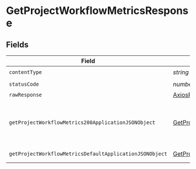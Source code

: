 # GetProjectWorkflowMetricsResponse


## Fields

| Field                                                                                                                         | Type                                                                                                                          | Required                                                                                                                      | Description                                                                                                                   |
| ----------------------------------------------------------------------------------------------------------------------------- | ----------------------------------------------------------------------------------------------------------------------------- | ----------------------------------------------------------------------------------------------------------------------------- | ----------------------------------------------------------------------------------------------------------------------------- |
| `contentType`                                                                                                                 | *string*                                                                                                                      | :heavy_check_mark:                                                                                                            | N/A                                                                                                                           |
| `statusCode`                                                                                                                  | *number*                                                                                                                      | :heavy_check_mark:                                                                                                            | N/A                                                                                                                           |
| `rawResponse`                                                                                                                 | [AxiosResponse>](https://axios-http.com/docs/res_schema)                                                                      | :heavy_minus_sign:                                                                                                            | N/A                                                                                                                           |
| `getProjectWorkflowMetrics200ApplicationJSONObject`                                                                           | [GetProjectWorkflowMetrics200ApplicationJSON](../../models/operations/getprojectworkflowmetrics200applicationjson.md)         | :heavy_minus_sign:                                                                                                            | A paginated list of summary metrics by workflow                                                                               |
| `getProjectWorkflowMetricsDefaultApplicationJSONObject`                                                                       | [GetProjectWorkflowMetricsDefaultApplicationJSON](../../models/operations/getprojectworkflowmetricsdefaultapplicationjson.md) | :heavy_minus_sign:                                                                                                            | Error response.                                                                                                               |